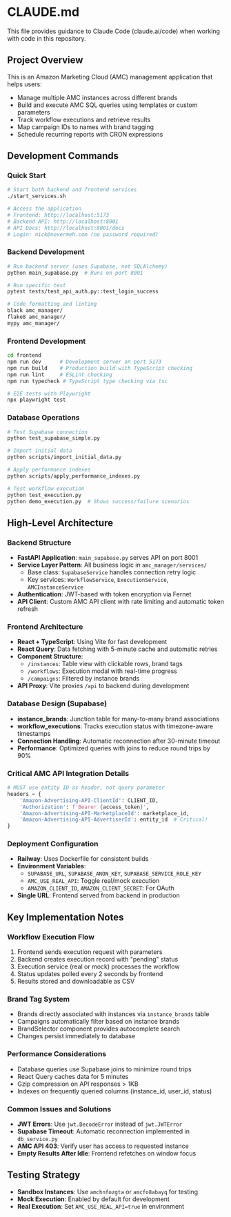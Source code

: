 # CLAUDE.md

This file provides guidance to Claude Code (claude.ai/code) when working with code in this repository.

## Project Overview

This is an Amazon Marketing Cloud (AMC) management application that helps users:
- Manage multiple AMC instances across different brands
- Build and execute AMC SQL queries using templates or custom parameters
- Track workflow executions and retrieve results
- Map campaign IDs to names with brand tagging
- Schedule recurring reports with CRON expressions

## Development Commands

### Quick Start
```bash
# Start both backend and frontend services
./start_services.sh

# Access the application
# Frontend: http://localhost:5173
# Backend API: http://localhost:8001
# API Docs: http://localhost:8001/docs
# Login: nick@nevermeh.com (no password required)
```

### Backend Development
```bash
# Run backend server (uses Supabase, not SQLAlchemy)
python main_supabase.py  # Runs on port 8001

# Run specific test
pytest tests/test_api_auth.py::test_login_success

# Code formatting and linting
black amc_manager/
flake8 amc_manager/
mypy amc_manager/
```

### Frontend Development
```bash
cd frontend
npm run dev      # Development server on port 5173
npm run build    # Production build with TypeScript checking
npm run lint     # ESLint checking
npm run typecheck # TypeScript type checking via tsc

# E2E tests with Playwright
npx playwright test
```

### Database Operations
```bash
# Test Supabase connection
python test_supabase_simple.py

# Import initial data
python scripts/import_initial_data.py

# Apply performance indexes
python scripts/apply_performance_indexes.py

# Test workflow execution
python test_execution.py
python demo_execution.py  # Shows success/failure scenarios
```

## High-Level Architecture

### Backend Structure
- **FastAPI Application**: `main_supabase.py` serves API on port 8001
- **Service Layer Pattern**: All business logic in `amc_manager/services/`
  - Base class: `SupabaseService` handles connection retry logic
  - Key services: `WorkflowService`, `ExecutionService`, `AMCInstanceService`
- **Authentication**: JWT-based with token encryption via Fernet
- **API Client**: Custom AMC API client with rate limiting and automatic token refresh

### Frontend Architecture
- **React + TypeScript**: Using Vite for fast development
- **React Query**: Data fetching with 5-minute cache and automatic retries
- **Component Structure**:
  - `/instances`: Table view with clickable rows, brand tags
  - `/workflows`: Execution modal with real-time progress
  - `/campaigns`: Filtered by instance brands
- **API Proxy**: Vite proxies `/api` to backend during development

### Database Design (Supabase)
- **instance_brands**: Junction table for many-to-many brand associations
- **workflow_executions**: Tracks execution status with timezone-aware timestamps
- **Connection Handling**: Automatic reconnection after 30-minute timeout
- **Performance**: Optimized queries with joins to reduce round trips by 90%

### Critical AMC API Integration Details
```python
# MUST use entity ID as header, not query parameter
headers = {
    'Amazon-Advertising-API-ClientId': CLIENT_ID,
    'Authorization': f'Bearer {access_token}',
    'Amazon-Advertising-API-MarketplaceId': marketplace_id,
    'Amazon-Advertising-API-AdvertiserId': entity_id  # Critical!
}
```

### Deployment Configuration
- **Railway**: Uses Dockerfile for consistent builds
- **Environment Variables**:
  - `SUPABASE_URL`, `SUPABASE_ANON_KEY`, `SUPABASE_SERVICE_ROLE_KEY`
  - `AMC_USE_REAL_API`: Toggle real/mock execution
  - `AMAZON_CLIENT_ID`, `AMAZON_CLIENT_SECRET`: For OAuth
- **Single URL**: Frontend served from backend in production

## Key Implementation Notes

### Workflow Execution Flow
1. Frontend sends execution request with parameters
2. Backend creates execution record with "pending" status
3. Execution service (real or mock) processes the workflow
4. Status updates polled every 2 seconds by frontend
5. Results stored and downloadable as CSV

### Brand Tag System
- Brands directly associated with instances via `instance_brands` table
- Campaigns automatically filter based on instance brands
- BrandSelector component provides autocomplete search
- Changes persist immediately to database

### Performance Considerations
- Database queries use Supabase joins to minimize round trips
- React Query caches data for 5 minutes
- Gzip compression on API responses > 1KB
- Indexes on frequently queried columns (instance_id, user_id, status)

### Common Issues and Solutions
- **JWT Errors**: Use `jwt.DecodeError` instead of `jwt.JWTError`
- **Supabase Timeout**: Automatic reconnection implemented in `db_service.py`
- **AMC API 403**: Verify user has access to requested instance
- **Empty Results After Idle**: Frontend refetches on window focus

## Testing Strategy
- **Sandbox Instances**: Use `amchnfozgta` or `amcfo8abayq` for testing
- **Mock Execution**: Enabled by default for development
- **Real Execution**: Set `AMC_USE_REAL_API=true` in environment

